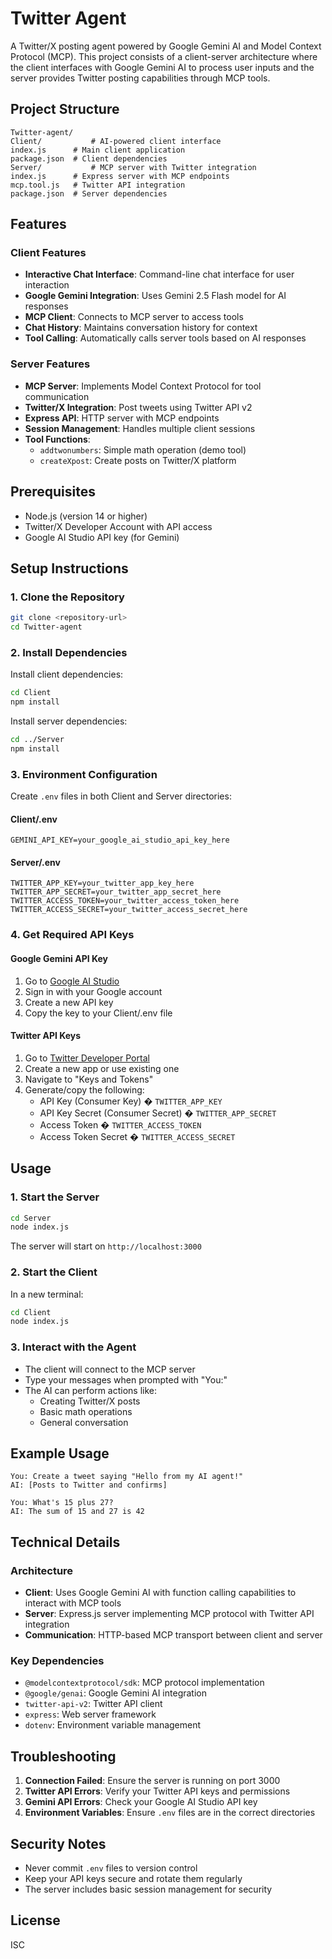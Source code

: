 # Twitter Agent

A Twitter/X posting agent powered by Google Gemini AI and Model Context Protocol (MCP). This project consists of a client-server architecture where the client interfaces with Google Gemini AI to process user inputs and the server provides Twitter posting capabilities through MCP tools.

## Project Structure

```
Twitter-agent/
Client/           # AI-powered client interface
index.js      # Main client application
package.json  # Client dependencies
Server/           # MCP server with Twitter integration
index.js      # Express server with MCP endpoints
mcp.tool.js   # Twitter API integration
package.json  # Server dependencies

```

## Features

### Client Features
- **Interactive Chat Interface**: Command-line chat interface for user interaction
- **Google Gemini Integration**: Uses Gemini 2.5 Flash model for AI responses
- **MCP Client**: Connects to MCP server to access tools
- **Chat History**: Maintains conversation history for context
- **Tool Calling**: Automatically calls server tools based on AI responses

### Server Features
- **MCP Server**: Implements Model Context Protocol for tool communication
- **Twitter/X Integration**: Post tweets using Twitter API v2
- **Express API**: HTTP server with MCP endpoints
- **Session Management**: Handles multiple client sessions
- **Tool Functions**:
  - `addtwonumbers`: Simple math operation (demo tool)
  - `createXpost`: Create posts on Twitter/X platform

## Prerequisites

- Node.js (version 14 or higher)
- Twitter/X Developer Account with API access
- Google AI Studio API key (for Gemini)

## Setup Instructions

### 1. Clone the Repository
```bash
git clone <repository-url>
cd Twitter-agent
```

### 2. Install Dependencies

Install client dependencies:
```bash
cd Client
npm install
```

Install server dependencies:
```bash
cd ../Server
npm install
```

### 3. Environment Configuration

Create `.env` files in both Client and Server directories:

#### Client/.env
```env
GEMINI_API_KEY=your_google_ai_studio_api_key_here
```

#### Server/.env
```env
TWITTER_APP_KEY=your_twitter_app_key_here
TWITTER_APP_SECRET=your_twitter_app_secret_here
TWITTER_ACCESS_TOKEN=your_twitter_access_token_here
TWITTER_ACCESS_SECRET=your_twitter_access_secret_here
```

### 4. Get Required API Keys

#### Google Gemini API Key
1. Go to [Google AI Studio](https://aistudio.google.com/)
2. Sign in with your Google account
3. Create a new API key
4. Copy the key to your Client/.env file

#### Twitter API Keys
1. Go to [Twitter Developer Portal](https://developer.twitter.com/)
2. Create a new app or use existing one
3. Navigate to "Keys and Tokens"
4. Generate/copy the following:
   - API Key (Consumer Key) � `TWITTER_APP_KEY`
   - API Key Secret (Consumer Secret) � `TWITTER_APP_SECRET`
   - Access Token � `TWITTER_ACCESS_TOKEN`
   - Access Token Secret � `TWITTER_ACCESS_SECRET`

## Usage

### 1. Start the Server
```bash
cd Server
node index.js
```
The server will start on `http://localhost:3000`

### 2. Start the Client
In a new terminal:
```bash
cd Client
node index.js
```

### 3. Interact with the Agent
- The client will connect to the MCP server
- Type your messages when prompted with "You:"
- The AI can perform actions like:
  - Creating Twitter/X posts
  - Basic math operations
  - General conversation

## Example Usage

```
You: Create a tweet saying "Hello from my AI agent!"
AI: [Posts to Twitter and confirms]

You: What's 15 plus 27?
AI: The sum of 15 and 27 is 42
```

## Technical Details

### Architecture
- **Client**: Uses Google Gemini AI with function calling capabilities to interact with MCP tools
- **Server**: Express.js server implementing MCP protocol with Twitter API integration
- **Communication**: HTTP-based MCP transport between client and server

### Key Dependencies
- `@modelcontextprotocol/sdk`: MCP protocol implementation
- `@google/genai`: Google Gemini AI integration
- `twitter-api-v2`: Twitter API client
- `express`: Web server framework
- `dotenv`: Environment variable management

## Troubleshooting

1. **Connection Failed**: Ensure the server is running on port 3000
2. **Twitter API Errors**: Verify your Twitter API keys and permissions
3. **Gemini API Errors**: Check your Google AI Studio API key
4. **Environment Variables**: Ensure `.env` files are in the correct directories

## Security Notes

- Never commit `.env` files to version control
- Keep your API keys secure and rotate them regularly
- The server includes basic session management for security

## License

ISC